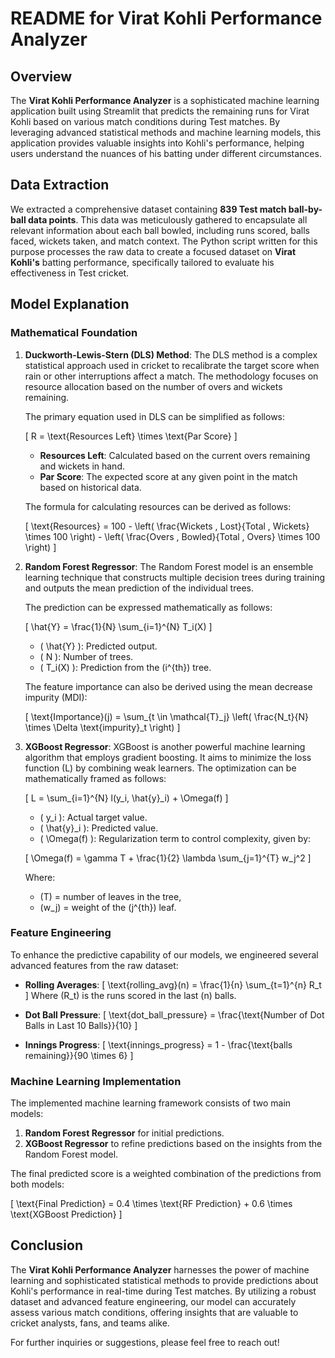 # README for Virat Kohli Performance Analyzer

## Overview
The **Virat Kohli Performance Analyzer** is a sophisticated machine learning application built using Streamlit that predicts the remaining runs for Virat Kohli based on various match conditions during Test matches. By leveraging advanced statistical methods and machine learning models, this application provides valuable insights into Kohli's performance, helping users understand the nuances of his batting under different circumstances.

## Data Extraction
We extracted a comprehensive dataset containing **839 Test match ball-by-ball data points**. This data was meticulously gathered to encapsulate all relevant information about each ball bowled, including runs scored, balls faced, wickets taken, and match context. The Python script written for this purpose processes the raw data to create a focused dataset on **Virat Kohli's** batting performance, specifically tailored to evaluate his effectiveness in Test cricket.

## Model Explanation

### Mathematical Foundation

1. **Duckworth-Lewis-Stern (DLS) Method**: 
   The DLS method is a complex statistical approach used in cricket to recalibrate the target score when rain or other interruptions affect a match. The methodology focuses on resource allocation based on the number of overs and wickets remaining.

   The primary equation used in DLS can be simplified as follows:

   \[
   R = \text{Resources Left} \times \text{Par Score}
   \]

   - **Resources Left**: Calculated based on the current overs remaining and wickets in hand.
   - **Par Score**: The expected score at any given point in the match based on historical data.

   The formula for calculating resources can be derived as follows:

   \[
   \text{Resources} = 100 - \left( \frac{Wickets \, Lost}{Total \, Wickets} \times 100 \right) - \left( \frac{Overs \, Bowled}{Total \, Overs} \times 100 \right)
   \]

2. **Random Forest Regressor**:
   The Random Forest model is an ensemble learning technique that constructs multiple decision trees during training and outputs the mean prediction of the individual trees. 

   The prediction can be expressed mathematically as follows:

   \[
   \hat{Y} = \frac{1}{N} \sum_{i=1}^{N} T_i(X)
   \]

   - \( \hat{Y} \): Predicted output.
   - \( N \): Number of trees.
   - \( T_i(X) \): Prediction from the \(i^{th}\) tree.

   The feature importance can also be derived using the mean decrease impurity (MDI):

   \[
   \text{Importance}(j) = \sum_{t \in \mathcal{T}_j} \left( \frac{N_t}{N} \times \Delta \text{impurity}_t \right)
   \]

3. **XGBoost Regressor**:
   XGBoost is another powerful machine learning algorithm that employs gradient boosting. It aims to minimize the loss function \(L\) by combining weak learners. The optimization can be mathematically framed as follows:

   \[
   L = \sum_{i=1}^{N} l(y_i, \hat{y}_i) + \Omega(f)
   \]

   - \( y_i \): Actual target value.
   - \( \hat{y}_i \): Predicted value.
   - \( \Omega(f) \): Regularization term to control complexity, given by:

   \[
   \Omega(f) = \gamma T + \frac{1}{2} \lambda \sum_{j=1}^{T} w_j^2
   \]

   Where:
   - \(T\) = number of leaves in the tree,
   - \(w_j\) = weight of the \(j^{th}\) leaf.

### Feature Engineering
To enhance the predictive capability of our models, we engineered several advanced features from the raw dataset:

- **Rolling Averages**: 
   \[
   \text{rolling\_avg}(n) = \frac{1}{n} \sum_{t=1}^{n} R_t
   \]
   Where \(R_t\) is the runs scored in the last \(n\) balls.

- **Dot Ball Pressure**:
   \[
   \text{dot\_ball\_pressure} = \frac{\text{Number of Dot Balls in Last 10 Balls}}{10}
   \]

- **Innings Progress**:
   \[
   \text{innings\_progress} = 1 - \frac{\text{balls remaining}}{90 \times 6}
   \]

### Machine Learning Implementation
The implemented machine learning framework consists of two main models:
1. **Random Forest Regressor** for initial predictions.
2. **XGBoost Regressor** to refine predictions based on the insights from the Random Forest model.

The final predicted score is a weighted combination of the predictions from both models:

\[
\text{Final Prediction} = 0.4 \times \text{RF Prediction} + 0.6 \times \text{XGBoost Prediction}
\]

## Conclusion
The **Virat Kohli Performance Analyzer** harnesses the power of machine learning and sophisticated statistical methods to provide predictions about Kohli's performance in real-time during Test matches. By utilizing a robust dataset and advanced feature engineering, our model can accurately assess various match conditions, offering insights that are valuable to cricket analysts, fans, and teams alike.

For further inquiries or suggestions, please feel free to reach out!
